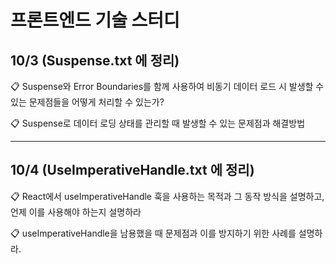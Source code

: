 # 프론트엔드 기술 스터디

## 10/3 (Suspense.txt 에 정리)
<p>📋 Suspense와 Error Boundaries를 함께 사용하여 비동기 데이터 로드 시 발생할 수 있는 문제점들을 어떻게 처리할 수 있는가?</p>
<p>📋 Suspense로 데이터 로딩 상태를 관리할 때 발생할 수 있는 문제점과 해결방법 </p>
<hr/>

## 10/4 (UseImperativeHandle.txt 에 정리)
<p>📋 React에서 useImperativeHandle 훅을 사용하는 목적과 그 동작 방식을 설명하고, 언제 이를 사용해야 하는지 설명하라</p>
<p>📋 useImperativeHandle을 남용했을 때 문제점과 이를 방지하기 위한 사례를 설명하라.</p>
